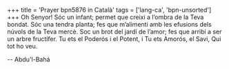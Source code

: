 +++
title = 'Prayer bpn5876 in Català'
tags = ['lang-ca', 'bpn-unsorted']
+++
Oh Senyor! Sóc un infant; permet que creixi a l’ombra de la Teva bondat. Sóc una tendra planta; fes que m’alimenti amb les efusions dels núvols de la Teva mercè. Soc un brot del jardí de l’amor; fes que arribi a ser un arbre fructífer. Tu ets el Poderós i el Potent, i Tu ets Amorós, el Savi, Qui tot ho veu.

-- Abdu'l-Bahá
